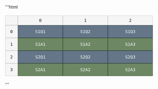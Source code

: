 '''html
<div style="font-family: monospace; margin: 20px 0;">
  <div style="display: flex;">
    <div style="width: 40px; height: 30px; border: 1px solid #ccc; display: flex; justify-content: center; align-items: center; background: #f5f5f5;">
      <!-- Empty corner cell -->
    </div>
    <div style="display: flex;">
      <div style="width: 146px; height: 30px; border: 1px solid #ccc; display: flex; justify-content: center; align-items: center; background: #f5f5f5;">0</div>
      <div style="width: 146px; height: 30px; border: 1px solid #ccc; display: flex; justify-content: center; align-items: center; background: #f5f5f5;">1</div>
      <div style="width: 146px; height: 30px; border: 1px solid #ccc; display: flex; justify-content: center; align-items: center; background: #f5f5f5;">2</div>
    </div>
  </div>
  
  <div style="display: flex;">
    <div style="width: 40px; height: 40px; border: 1px solid #ccc; display: flex; justify-content: center; align-items: center; background: #f5f5f5;">0</div>
    <div style="display: flex;">
      <div style="width: 146px; height: 40px; border: 1px solid #314354; display: flex; justify-content: center; align-items: center; background: #647687; color: white;">S1Q1</div>
      <div style="width: 146px; height: 40px; border: 1px solid #314354; display: flex; justify-content: center; align-items: center; background: #647687; color: white;">S1Q2</div>
      <div style="width: 146px; height: 40px; border: 1px solid #314354; display: flex; justify-content: center; align-items: center; background: #647687; color: white;">S1Q3</div>
    </div>
  </div>
  
  <div style="display: flex;">
    <div style="width: 40px; height: 40px; border: 1px solid #ccc; display: flex; justify-content: center; align-items: center; background: #f5f5f5;">1</div>
    <div style="display: flex;">
      <div style="width: 146px; height: 40px; border: 1px solid #3A5431; display: flex; justify-content: center; align-items: center; background: #6d8764; color: white;">S1A1</div>
      <div style="width: 146px; height: 40px; border: 1px solid #3A5431; display: flex; justify-content: center; align-items: center; background: #6d8764; color: white;">S1A2</div>
      <div style="width: 146px; height: 40px; border: 1px solid #3A5431; display: flex; justify-content: center; align-items: center; background: #6d8764; color: white;">S1A3</div>
    </div>
  </div>
  
  <div style="display: flex;">
    <div style="width: 40px; height: 40px; border: 1px solid #ccc; display: flex; justify-content: center; align-items: center; background: #f5f5f5;">2</div>
    <div style="display: flex;">
      <div style="width: 146px; height: 40px; border: 1px solid #314354; display: flex; justify-content: center; align-items: center; background: #647687; color: white;">S2Q1</div>
      <div style="width: 146px; height: 40px; border: 1px solid #314354; display: flex; justify-content: center; align-items: center; background: #647687; color: white;">S2Q2</div>
      <div style="width: 146px; height: 40px; border: 1px solid #314354; display: flex; justify-content: center; align-items: center; background: #647687; color: white;">S2Q3</div>
    </div>
  </div>
  
  <div style="display: flex;">
    <div style="width: 40px; height: 40px; border: 1px solid #ccc; display: flex; justify-content: center; align-items: center; background: #f5f5f5;">3</div>
    <div style="display: flex;">
      <div style="width: 146px; height: 40px; border: 1px solid #3A5431; display: flex; justify-content: center; align-items: center; background: #6d8764; color: white;">S2A1</div>
      <div style="width: 146px; height: 40px; border: 1px solid #3A5431; display: flex; justify-content: center; align-items: center; background: #6d8764; color: white;">S2A2</div>
      <div style="width: 146px; height: 40px; border: 1px solid #3A5431; display: flex; justify-content: center; align-items: center; background: #6d8764; color: white;">S2A3</div>
    </div>
  </div>
</div>
'''
